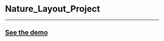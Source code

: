 # Nature_Layout_Project


--------------------------
[See the demo](https://miloszpanas.github.io/Custom_Grid_Layout_Project/#)
-------------------------
